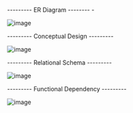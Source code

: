 --------- ER Diagram --------    -

![image](https://user-images.githubusercontent.com/76057764/120701348-678aa500-c4bb-11eb-8437-eb64a11d79f4.png)

---------     Conceptual Design      ---------

![image](https://user-images.githubusercontent.com/76057764/120701504-96088000-c4bb-11eb-9a8e-be271121d81e.png)

---------     Relational Schema      ---------

![image](https://user-images.githubusercontent.com/76057764/120701765-eed81880-c4bb-11eb-9166-a72afc88f10a.png)

---------     Functional Dependency      ---------

![image](https://user-images.githubusercontent.com/76057764/120701845-0ca57d80-c4bc-11eb-9cf9-38d1a8a77a89.png)

                                                                 



                                                                



                    

